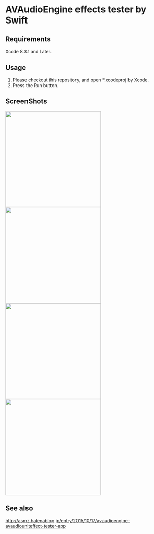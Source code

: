 AVAudioEngine effects tester by Swift
====

## Requirements
Xcode 8.3.1 and Later.

## Usage

1. Please checkout this repository, and open *.xcodeproj by Xcode.
2. Press the Run button.

## ScreenShots

<img src="http://f.st-hatena.com/images/fotolife/a/asmz0/20151017/20151017223828.png" width="300">
<img src="http://f.st-hatena.com/images/fotolife/a/asmz0/20151017/20151017223831.png" width="300">
<img src="http://f.st-hatena.com/images/fotolife/a/asmz0/20151017/20151017223834.png" width="300">
<img src="http://f.st-hatena.com/images/fotolife/a/asmz0/20151017/20151017223840.png" width="300">

## See also

http://asmz.hatenablog.jp/entry/2015/10/17/avaudioengine-avaudiouniteffect-tester-app
